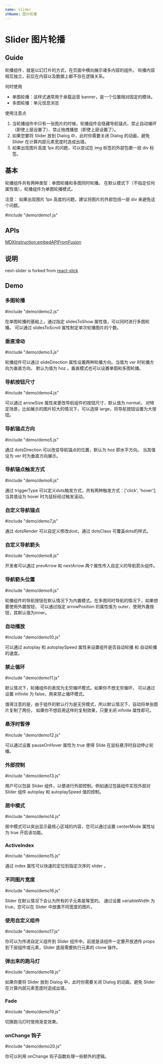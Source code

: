 ```yaml
---
name: slider
zhName: 图片轮播
---
```


# Slider 图片轮播

## Guide

轮播组件，就是以幻灯片的方式，在页面中横向展示诸多内容的组件。 轮播内容相互独立，前后在内容以及数据上都不存在逻辑关系。

何时使用

* 单图轮播：该样式通常用于承载运营 banner，是一个位置相对固定的模块。
* 多图轮播：单元信息浏览

使用注意点

1. 当轮播组件中只有一张图片的时候，轮播组件会隐藏导航锚点、禁止自动循环（即使上层设置了）、禁止拖拽播放（即使上层设置了）。
2. 如果您要将 Slider 放到 Dialog 中，此时你需要关闭 Dialog 的动画，避免 Slider 在计算内部元素宽度时造成出错。
3. 如果出现图片高度 1px 的问题，可以尝试在 img 标签的外部包裹一层 div 标签。

## 基本

轮播组件共有两种类型：单图轮播和多图同时轮播。 在默认模式下（不指定任何属性值），轮播组件为单图轮播模式。

注意： 如果出现图片 1px 高度的问题，建议将图片的外部包括一层 div 来避免这个问题。

#include "demo/demo1.js"

## APIs

[MDXInstruction:embedAPIFromFusion](https://github.com/alibaba-fusion/next/blob/master/docs/slider/index.md)

## 说明

next-slider is forked from [react-slick](https://github.com/akiran/react-slick)

## Demo

### 多图轮播

#include "demo/demo2.js"

在单图轮播的基础上，通过指定 slidesToShow 属性值，可以同时进行多图轮播。 可以通过 slidesToScroll 属性制定单次轮播图片的个数。

### 垂直滑动

#include "demo/demo3.js"

轮播组件可以通过 slideDirection 属性设置两种轮播方向。当值为 ver 时轮播方向为垂直方向， 默认为值为 hoz 。垂直模式也可以设置单图和多图轮播。

### 导航按钮尺寸

#include "demo/demo4.js"

可以通过 arrowSize 属性来更改导航组件的按钮尺寸，默认值为 normal， 对特定场景，比如展示的图片较大的情况下，可以选择 large，将导航按钮设置为大按钮。

### 导航锚点方向

#include "demo/demo5.js"

通过 dotsDirection 可以改变导航锚点的位置，默认为 hoz 即水平方向。 当其值设为 ver 时为垂直方向展示。

### 导航锚点触发方式

#include "demo/demo6.js"

通过 triggerType 可以定义dots触发方式，共有两种触发方式：['click', 'hover']; 当其值设为 hover 时为鼠标经过触发滚动。

### 自定义导航锚点

#include "demo/demo7.js"

通过 dotsRender 可以自定义修改dost，通过 dotsClass 可覆盖dots的样式。

### 自定义导航箭头

#include "demo/demo8.js"

开发者可以通过 prevArrow 和 nextArrow 两个属性传入自定义的导航箭头组件。

### 导航箭头位置

#include "demo/demo9.js"

轮播组件的导航按钮在默认情况下为内置模式。在多图同时导航的情况下，如果想要使用外置按钮， 可以通过指定 arrowPosition 的属性值为 outer，使用外置按钮，其默认值为inner。

### 自动播放

#include "demo/demo10.js"

可以通过 autoplay 和 autoplaySpeed 属性来设置组件是否自动轮播 和 自动轮播的速度。

### 禁止循环

#include "demo/demo11.js"

默认情况下，轮播组件的表现为无穷循环模式。如果你不想无穷循环， 可以通过设置 infinite 为 false，用来禁止循环模式。

值得注意的是，由于组件的默认行为是无穷模式，所以默认情况下，自动将单张图片复制了两份， 如果你不想启用这样的复制效果，只要关闭 infinite 属性即可。


### 悬浮时暂停

#include "demo/demo12.js"

可以通过设置 pauseOnHover 属性为 true 使得 Slide 在鼠标悬浮时自动停止轮播。

### 外部控制

#include "demo/demo13.js"

用户可以包装 Slider 组件，以便进行外部控制。例如通过包装组件实现外部对 Slider 组件 autoplay 和 autoplaySpeed 值的控制。

### 居中模式

#include "demo/demo14.js"

居中模式可以突出显示最核心区域的内容，您可以通过设置 centerMode 属性址为 true 开启该功能。

### ActiveIndex

#include "demo/demo15.js"

通过 index 属性可以快速的定位到指定次序的 slider 。

### 不同图片宽度

#include "demo/demo16.js"

Slider 在默认情况下会认为所有的子元素是等宽的。 通过设置 variableWidth 为 true，您可以在 Slider 中放置不同宽度的图片。

### 使用自定义组件

#include "demo/demo17.js"

你可以为传递自定义组件到 Slider 组件中。前提是该组件一定要开放透传 props 到下层组件或元素，Slider 底层需要执行元素的 clone 操作。

### 弹出来的跑马灯

#include "demo/demo18.js"

如果你要将 Slider 放到 Dialog 中，此时你需要关闭 Dialog 的动画，避免 Slider 在计算内部元素宽度时造成出错。

### Fade

#include "demo/demo19.js"

切换跑马灯时使用渐变效果。

### onChange 钩子

#include "demo/demo20.js"

你可以利用 onChange 钩子函数处理一些额外的逻辑。
